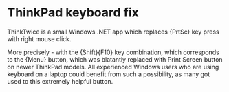 # ThinkPad keyboard fix
ThinkTwice is a small Windows .NET app which replaces {PrtSc} key press with right mouse click.

More precisely - with the {Shift}{F10} key combination, which corresponds to the {Menu} button,
which was blatantly replaced with Print Screen button on newer ThinkPad models.
All experienced Windows users who are using keyboard on a laptop could benefit from such a possibility, as many got used to this extremely helpful button.
